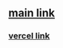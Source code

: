## [main link](https://www.krainadziecinstwa.pl)
### [vercel link](https://www.krainadziecinstwa.vercel.app)
